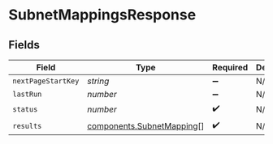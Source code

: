 # SubnetMappingsResponse


## Fields

| Field                                                                  | Type                                                                   | Required                                                               | Description                                                            | Example                                                                |
| ---------------------------------------------------------------------- | ---------------------------------------------------------------------- | ---------------------------------------------------------------------- | ---------------------------------------------------------------------- | ---------------------------------------------------------------------- |
| `nextPageStartKey`                                                     | *string*                                                               | :heavy_minus_sign:                                                     | N/A                                                                    |                                                                        |
| `lastRun`                                                              | *number*                                                               | :heavy_minus_sign:                                                     | N/A                                                                    | 1717757617                                                             |
| `status`                                                               | *number*                                                               | :heavy_check_mark:                                                     | N/A                                                                    | 200                                                                    |
| `results`                                                              | [components.SubnetMapping](../../models/components/subnetmapping.md)[] | :heavy_check_mark:                                                     | N/A                                                                    |                                                                        |